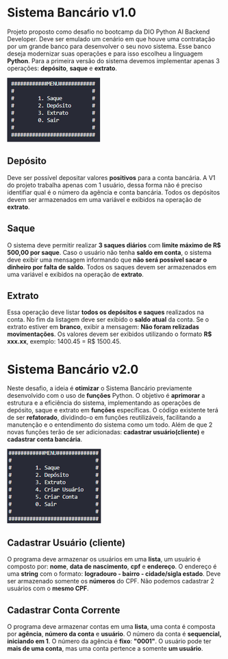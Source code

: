 # Sistema Bancário **v1.0**

Projeto proposto como desafio no bootcamp da DIO Python AI Backend Developer. Deve ser emulado um cenário em que houve uma contratação por um grande banco para desenvolver o seu novo sistema. Esse banco deseja modernizar suas operações e para isso escolheu a linguagem **Python**. Para a primeira versão do sistema devemos implementar apenas 3 operações: **depósito**, **saque** e **extrato**.

![Menu](/imagens/Captura%20de%20tela%202024-05-01%20171730.png)

## Depósito

Deve ser possível depositar valores **positivos** para a conta bancária. A V1 do projeto trabalha apenas com 1 usuário, dessa forma não é preciso identifiar qual é o número da agência e conta bancária. Todos os depósitos devem ser armazenados em uma variável e exibidos na operação de **extrato**.

## Saque

O sistema deve permitir realizar **3 saques diários** com **limite máximo de R$ 500,00 por saque**. Caso o usuário não tenha **saldo em conta**, o sistema deve exibir uma mensagem informando que **não será possível sacar o dinheiro por falta de saldo**. Todos os saques devem ser armazenados em uma variável e exibidos na operação de **extrato**.

## Extrato

Essa operação deve listar **todos os depósitos e saques** realizados na conta. No fim da listagem deve ser exibido o **saldo atual** da conta. Se o extrato estiver em **branco**, exibir a mensagem: **Não foram relizadas movimentações**. Os valores devem ser exibidos utilizando o formato **R$ xxx.xx**, exemplo: 1400.45 = R$ 1500.45.

# Sistema Bancário **v2.0**

Neste desafio, a ideia é **otimizar** o Sistema Bancário previamente desenvolvido com o uso de **funções** Python. O objetivo é **aprimorar** a estrutura e a eficiência do sistema, implementando as operações de depósito, saque e extrato em **funções** específicas. O código existente terá de ser **refatorado**, dividindo-o em funções reutilizáveis, facilitando a manutenção e o entendimento do sistema como um todo. Além de que 2 novas funções terão de ser adicionadas: **cadastrar usuário(cliente)** e **cadastrar conta bancária**.

![Menu](/imagens/Captura%20de%20tela%202024-05-04%20021938.png)

## Cadastrar Usuário (cliente)

O programa deve armazenar os usuários em uma **lista**, um usuário é composto por: **nome**, **data de nascimento**, **cpf** e **endereço**. O endereço é uma **string** com o formato: **logradouro - bairro - cidade/sigla estado**. Deve ser armazenado somente os **números** do CPF. Não podemos cadastrar 2 usuários com o **mesmo CPF**.

## Cadastrar Conta Corrente

O programa deve armazenar contas em uma **lista**, uma conta é composta por **agência**, **número da conta** e **usuário**. O número da conta é **sequencial, iniciando em 1**. O número da agência é **fixo**: **"0001"**. O usuário pode ter **mais de uma conta**, mas uma conta pertence a somente **um usuário**.
